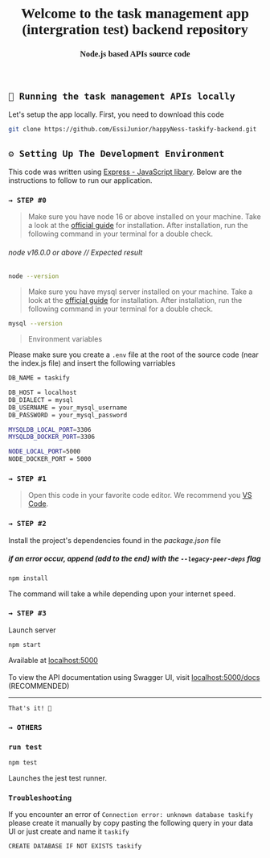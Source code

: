 <div align="center" style="font-family:consolas;" >
  <h1>Welcome to the task management app (intergration test) backend repository</h1>
  <h3>Node.js based APIs source code</h3>
</div>
<br>


## `🚀 Running the task management APIs locally`

Let's setup the app locally. First, you need to download this code 

```sh
git clone https://github.com/EssiJunior/happyNess-taskify-backend.git
```


## `⚙️ Setting Up The Development Environment`
This code was written using [Express - JavaScript libary](https://expressjs.com/). Below are the instructions to follow to run our application.

### `→ STEP #0`

> Make sure you have node 16 or above installed on your machine. Take a look at the [official guide](https://nodejs.org/en/download) for installation. After installation, run the following command in your terminal for a double check.
###### node v16.0.0 or above // Expected result
```sh
node --version
```

> Make sure you have mysql server installed on your machine. Take a look at the [official guide](https://dev.mysql.com/downloads/mysql/) for installation. After installation, run the following command in your terminal for a double check.

```sh
mysql --version
```

> Environment variables

Please make sure you create a `.env` file at the root of the source code (near the index.js file) and insert the following varriables

```sh
DB_NAME = taskify

DB_HOST = localhost
DB_DIALECT = mysql
DB_USERNAME = your_mysql_username
DB_PASSWORD = your_mysql_password

MYSQLDB_LOCAL_PORT=3306
MYSQLDB_DOCKER_PORT=3306

NODE_LOCAL_PORT=5000
NODE_DOCKER_PORT = 5000
```

### `→ STEP #1`
> Open this code in your favorite code editor. We recommend you [VS Code](https://code.visualstudio.com/).


### `→ STEP #2`
Install the project's dependencies found in the *_package.json_* file
##### if an error occur, append (add to the end) with the `--legacy-peer-deps` flag
```sh
npm install 
```

The command will take a while depending upon your internet speed.

### `→ STEP #3`
Launch server  

```sh
npm start
```
Available at [localhost:5000](http://localhost:5000/)<br><br>
To view the API documentation using Swagger UI, visit [localhost:5000/docs](http://localhost:5000/docs) (RECOMMENDED)<br><hr>

`That's it! 🥂`


### `→ OTHERS`

### `run test`

```sh
npm test
```
Launches the jest test runner.



### `Troubleshooting`
If you encounter an error of `Connection error: unknown database taskify` please create it manually by copy pasting the following query in your data UI or just create and name it `taskify`

```sh
CREATE DATABASE IF NOT EXISTS taskify
```
